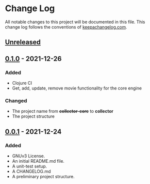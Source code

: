 # Change Log

All notable changes to this project will be documented in this file. This change log follows the conventions
of [keepachangelog.com](http://keepachangelog.com/).

## [Unreleased]

## [0.1.0] - 2021-12-26

### Added

- Clojure CI
- Get, add, update, remove movie functionality for the core engine

### Changed

- The project name from ~~**collector-core**~~ to **collector**
- The project structure

## [0.0.1] - 2021-12-24

### Added

- GNUv3 License.
- An initial README.md file.
- A unit-test setup.
- A CHANGELOG.md
- A preliminary project structure.

[Unreleased]: https://github.com/pgegh/collector/compare/v0.1.0...HEAD

[0.1.0]: https://github.com/pgegh/collector/compare/v0.0.1...v0.1.0

[0.0.1]: https://github.com/pgegh/collector/releases/tag/v0.0.1